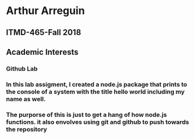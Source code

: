 <h1> Arthur Arreguin</h1>

<h2>ITMD-465-Fall 2018</h2>

<h2>Academic Interests</h2>

<h3>Github Lab</h3>
<h3> In this lab assigment, I created a node.js package that prints to the console of a system with the title hello world including my name as well.</h3>
<h3>The purporse of this is just to get a hang of how node.js functions. it also envolves using git and github to push towards the repository</h3>